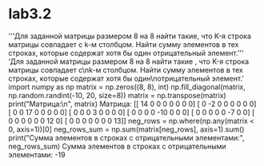 # lab3.2
'''Для заданной матрицы размером 8 на 8 найти такие, что K-я строка матрицы совпадает с
k-м столбцом. Найти сумму элементов в тех строках, которые содержат хотя бы один
отрицательный элемент.'''
'Для заданной матрицы размером 8 на 8 найти такие , что K-я строка матрицы совпадает с\nk-м столбцом. Найти сумму элементов в тех строках, которые содержат хотя бы один\nотрицательный элемент.'
import numpy as np
matrix = np.zeros((8, 8), int)
np.fill_diagonal(matrix, np.random.randint(-10, 20, size=8))
matrix = np.transpose(matrix)
print("Матрица:\n", matrix)
Матрица:
 [[ 14   0   0   0   0   0   0   0]
 [  0  -2   0   0   0   0   0   0]
 [  0   0  17   0   0   0   0   0]
 [  0   0   0   3   0   0   0   0]
 [  0   0   0   0 -10   0   0   0]
 [  0   0   0   0   0  -7   0   0]
 [  0   0   0   0   0   0  12   0]
 [  0   0   0   0   0   0   0  13]]
neg_rows = np.where(np.any(matrix < 0, axis=1))[0]
neg_rows_sum = np.sum(matrix[neg_rows], axis=1).sum()
print("Сумма элементов в строках с отрицательными элементами:", neg_rows_sum)
Сумма элементов в строках с отрицательными элементами: -19
